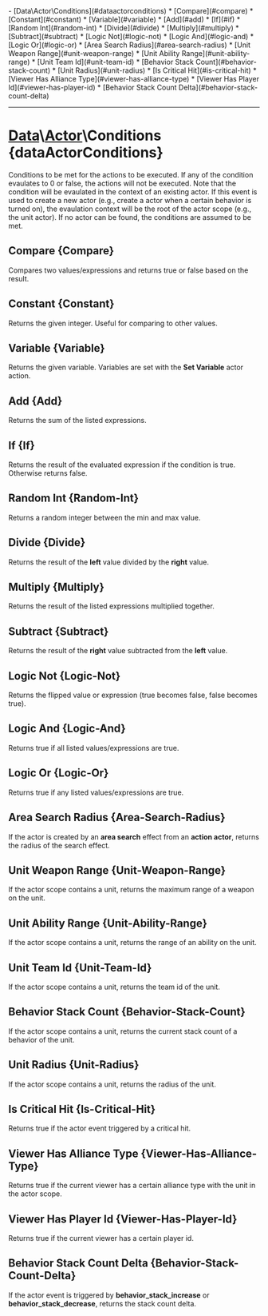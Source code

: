 <div id="toc" markdown="1">
- [Data\Actor\Conditions](#dataactorconditions)
  * [Compare](#compare)
  * [Constant](#constant)
  * [Variable](#variable)
  * [Add](#add)
  * [If](#if)
  * [Random Int](#random-int)
  * [Divide](#divide)
  * [Multiply](#multiply)
  * [Subtract](#subtract)
  * [Logic Not](#logic-not)
  * [Logic And](#logic-and)
  * [Logic Or](#logic-or)
  * [Area Search Radius](#area-search-radius)
  * [Unit Weapon Range](#unit-weapon-range)
  * [Unit Ability Range](#unit-ability-range)
  * [Unit Team Id](#unit-team-id)
  * [Behavior Stack Count](#behavior-stack-count)
  * [Unit Radius](#unit-radius)
  * [Is Critical Hit](#is-critical-hit)
  * [Viewer Has Alliance Type](#viewer-has-alliance-type)
  * [Viewer Has Player Id](#viewer-has-player-id)
  * [Behavior Stack Count Delta](#behavior-stack-count-delta)

</div>

***

# [](dcei.engine.proto.ActorExpressions.Expression)**[Data](Data)\\[Actor](Data-Actor)\Conditions** {dataActorConditions}

[](manual-wiki-start)
Conditions to be met for the actions to be executed. If any of the condition evaulates to 0 or false, the actions will not be executed. 
Note that the condition will be evaulated in the context of an existing actor. If this event is used to create a new actor (e.g., create a actor when a certain behavior is turned on), the evaulation context will be the root of the actor scope (e.g., the unit actor). If no actor can be found, the conditions are assumed to be met.
[](manual-wiki-end)

## [](dcei.engine.proto.ActorExpressions.Expression.compare)**Compare** {Compare}
Compares two values/expressions and returns true or false based on the result.

[](manual-wiki-start)

[](manual-wiki-end)

## [](dcei.engine.proto.ActorExpressions.Expression.constant)**Constant** {Constant}
Returns the given integer. Useful for comparing to other values.

[](manual-wiki-start)

[](manual-wiki-end)

## [](dcei.engine.proto.ActorExpressions.Expression.variable)**Variable** {Variable}
Returns the given variable. Variables are set with the **Set Variable** actor action.

[](manual-wiki-start)

[](manual-wiki-end)

## [](dcei.engine.proto.ActorExpressions.Expression.add)**Add** {Add}
Returns the sum of the listed expressions.

[](manual-wiki-start)

[](manual-wiki-end)

## [](dcei.engine.proto.ActorExpressions.Expression.if)**If** {If}
Returns the result of the evaluated expression if the condition is true. Otherwise returns false.

[](manual-wiki-start)

[](manual-wiki-end)

## [](dcei.engine.proto.ActorExpressions.Expression.random_int)**Random Int** {Random-Int}
Returns a random integer between the min and max value.

[](manual-wiki-start)

[](manual-wiki-end)

## [](dcei.engine.proto.ActorExpressions.Expression.divide)**Divide** {Divide}
Returns the result of the **left** value divided by the **right** value.

[](manual-wiki-start)

[](manual-wiki-end)

## [](dcei.engine.proto.ActorExpressions.Expression.multiply)**Multiply** {Multiply}
Returns the result of the listed expressions multiplied together.

[](manual-wiki-start)

[](manual-wiki-end)

## [](dcei.engine.proto.ActorExpressions.Expression.subtract)**Subtract** {Subtract}
Returns the result of the **right** value subtracted from the **left** value.

[](manual-wiki-start)

[](manual-wiki-end)

## [](dcei.engine.proto.ActorExpressions.Expression.logic_not)**Logic Not** {Logic-Not}
Returns the flipped value or expression (true becomes false, false becomes true).

[](manual-wiki-start)

[](manual-wiki-end)

## [](dcei.engine.proto.ActorExpressions.Expression.logic_and)**Logic And** {Logic-And}
Returns true if all listed values/expressions are true.

[](manual-wiki-start)

[](manual-wiki-end)

## [](dcei.engine.proto.ActorExpressions.Expression.logic_or)**Logic Or** {Logic-Or}
Returns true if any listed values/expressions are true.

[](manual-wiki-start)

[](manual-wiki-end)

## [](dcei.engine.proto.ActorExpressions.Expression.area_search_radius)**Area Search Radius** {Area-Search-Radius}
If the actor is created by an **area search** effect from an **action actor**, returns the radius of the search effect.

[](manual-wiki-start)

[](manual-wiki-end)

## [](dcei.engine.proto.ActorExpressions.Expression.unit_weapon_range)**Unit Weapon Range** {Unit-Weapon-Range}
If the actor scope contains a unit, returns the maximum range of a weapon on the unit.

[](manual-wiki-start)

[](manual-wiki-end)

## [](dcei.engine.proto.ActorExpressions.Expression.unit_ability_range)**Unit Ability Range** {Unit-Ability-Range}
If the actor scope contains a unit, returns the range of an ability on the unit.

[](manual-wiki-start)

[](manual-wiki-end)

## [](dcei.engine.proto.ActorExpressions.Expression.unit_team_id)**Unit Team Id** {Unit-Team-Id}
If the actor scope contains a unit, returns the team id of the unit.

[](manual-wiki-start)

[](manual-wiki-end)

## [](dcei.engine.proto.ActorExpressions.Expression.behavior_stack_count)**Behavior Stack Count** {Behavior-Stack-Count}
If the actor scope contains a unit, returns the current stack count of a behavior of the unit.

[](manual-wiki-start)

[](manual-wiki-end)

## [](dcei.engine.proto.ActorExpressions.Expression.unit_radius)**Unit Radius** {Unit-Radius}
If the actor scope contains a unit, returns the radius of the unit.

[](manual-wiki-start)

[](manual-wiki-end)

## [](dcei.engine.proto.ActorExpressions.Expression.is_critical_hit)**Is Critical Hit** {Is-Critical-Hit}
Returns true if the actor event triggered by a critical hit.

[](manual-wiki-start)

[](manual-wiki-end)

## [](dcei.engine.proto.ActorExpressions.Expression.viewer_has_alliance_type)**Viewer Has Alliance Type** {Viewer-Has-Alliance-Type}
Returns true if the current viewer has a certain alliance type with the unit in the actor scope.

[](manual-wiki-start)

[](manual-wiki-end)

## [](dcei.engine.proto.ActorExpressions.Expression.viewer_has_player_id)**Viewer Has Player Id** {Viewer-Has-Player-Id}
Returns true if the current viewer has a certain player id.

[](manual-wiki-start)

[](manual-wiki-end)

## [](dcei.engine.proto.ActorExpressions.Expression.behavior_stack_count_delta)**Behavior Stack Count Delta** {Behavior-Stack-Count-Delta}
If the actor event is triggered by **behavior_stack_increase** or **behavior_stack_decrease**, returns the stack count delta.

[](manual-wiki-start)

[](manual-wiki-end)

